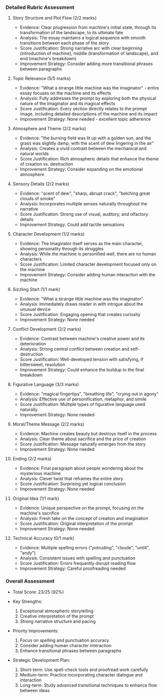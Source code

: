 ### Detailed Rubric Assessment

1. Story Structure and Plot Flow (2/2 marks)

   - Evidence: Clear progression from machine's initial state, through its transformation of the landscape, to its ultimate fate
   - Analysis: The essay maintains a logical sequence with smooth transitions between each phase of the story
   - Score Justification: Strong narrative arc with clear beginning (introduction of machine), middle (transformation of landscape), and end (machine's breakdown)
   - Improvement Strategy: Consider adding more transitional phrases between paragraphs

2. Topic Relevance (5/5 marks)

   - Evidence: "What a strange little machine was the imaginator" - entire essay focuses on the machine and its effects
   - Analysis: Fully addresses the prompt by exploring both the physical nature of the Imaginator and its magical effects
   - Score Justification: Every section directly relates to the prompt image, including detailed descriptions of the machine and its impact
   - Improvement Strategy: None needed - excellent topic adherence

3. Atmosphere and Theme (2/2 marks)

   - Evidence: "the burning field was lit up with a golden sun, and the grass was slightly damp, with the scent of dew lingering in the air"
   - Analysis: Creates a vivid contrast between the mechanical and natural worlds
   - Score Justification: Rich atmospheric details that enhance the theme of creation vs. destruction
   - Improvement Strategy: Consider expanding on the emotional atmosphere

4. Sensory Details (2/2 marks)

   - Evidence: "scent of dew", "sharp, abrupt crack", "belching great clouds of smoke"
   - Analysis: Incorporates multiple senses naturally throughout the narrative
   - Score Justification: Strong use of visual, auditory, and olfactory details
   - Improvement Strategy: Could add tactile sensations

5. Character Development (1/2 marks)

   - Evidence: The Imaginator itself serves as the main character, showing personality through its struggles
   - Analysis: While the machine is personified well, there are no human characters
   - Score Justification: Limited character development focused only on the machine
   - Improvement Strategy: Consider adding human interaction with the machine

6. Sizzling Start (1/1 mark)

   - Evidence: "What a strange little machine was the imaginator"
   - Analysis: Immediately draws reader in with intrigue about the unusual device
   - Score Justification: Engaging opening that creates curiosity
   - Improvement Strategy: None needed

7. Conflict Development (2/2 marks)

   - Evidence: Contrast between machine's creative power and its deterioration
   - Analysis: Strong central conflict between creation and self-destruction
   - Score Justification: Well-developed tension with satisfying, if bittersweet, resolution
   - Improvement Strategy: Could enhance the buildup to the final breakdown

8. Figurative Language (3/3 marks)

   - Evidence: "magical fingertips", "breathing life", "crying out in agony"
   - Analysis: Effective use of personification, metaphor, and simile
   - Score Justification: Multiple types of figurative language used naturally
   - Improvement Strategy: None needed

9. Moral/Theme Message (2/2 marks)

   - Evidence: Machine creates beauty but destroys itself in the process
   - Analysis: Clear theme about sacrifice and the price of creation
   - Score Justification: Message naturally emerges from the story
   - Improvement Strategy: None needed

10. Ending (2/2 marks)

    - Evidence: Final paragraph about people wondering about the mysterious machine
    - Analysis: Clever twist that reframes the entire story
    - Score Justification: Surprising yet logical conclusion
    - Improvement Strategy: None needed

11. Original Idea (1/1 mark)

    - Evidence: Unique perspective on the prompt, focusing on the machine's sacrifice
    - Analysis: Fresh take on the concept of creation and imagination
    - Score Justification: Original interpretation of the prompt
    - Improvement Strategy: None needed

12. Technical Accuracy (0/1 mark)
    - Evidence: Multiple spelling errors ("potruding", "cloude", "untill", "andy")
    - Analysis: Consistent issues with spelling and punctuation
    - Score Justification: Errors frequently disrupt reading flow
    - Improvement Strategy: Careful proofreading needed

### Overall Assessment

- Total Score: 23/25 (92%)
- Key Strengths:

  1. Exceptional atmospheric storytelling
  2. Creative interpretation of the prompt
  3. Strong narrative structure and pacing

- Priority Improvements:

  1. Focus on spelling and punctuation accuracy
  2. Consider adding human character interaction
  3. Enhance transitional phrases between paragraphs

- Strategic Development Plan:
  1. Short-term: Use spell-check tools and proofread work carefully
  2. Medium-term: Practice incorporating character dialogue and interaction
  3. Long-term: Study advanced transitional techniques to enhance flow between ideas
